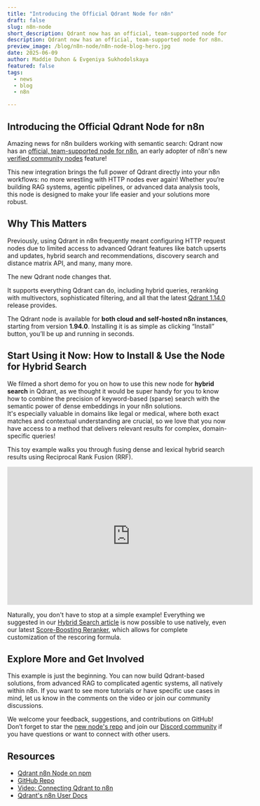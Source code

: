 ```yaml
---
title: "​​Introducing the Official Qdrant Node for n8n" 
draft: false
slug: n8n-node
short_description: Qdrant now has an official, team-supported node for n8n.
description: Qdrant now has an official, team-supported node for n8n.
preview_image: /blog/n8n-node/n8n-node-blog-hero.jpg
date: 2025-06-09
author: Maddie Duhon & Evgeniya Sukhodolskaya
featured: false
tags:
  - news
  - blog
  - n8n

---
```


## ​​Introducing the Official Qdrant Node for n8n

Amazing news for n8n builders working with semantic search: Qdrant now has an [official, team-supported node for n8n](https://www.npmjs.com/package/n8n-nodes-qdrant), an early adopter of n8n's new [verified community nodes](https://docs.n8n.io/integrations/creating-nodes/deploy/submit-community-nodes/#submit-your-node-for-verification-by-n8n) feature!

This new integration brings the full power of Qdrant directly into your n8n workflows: no more wrestling with HTTP nodes ever again!
Whether you’re building RAG systems, agentic pipelines, or advanced data analysis tools, this node is designed to make your life easier and your solutions more robust.

## Why This Matters

Previously, using Qdrant in n8n frequently meant configuring HTTP request nodes due to limited access to advanced Qdrant features like batch upserts and updates, hybrid search and recommendations, discovery search and distance matrix API, and many, many more.

The new Qdrant node changes that.

It supports everything Qdrant can do, including hybrid queries, reranking with multivectors, sophisticated filtering, and all that the latest [Qdrant 1.14.0](https://qdrant.tech/blog/qdrant-1.14.x/) release provides.

The Qdrant node is available for **both cloud and self-hosted n8n instances**, starting from version **1.94.0**. Installing it is as simple as clicking “Install” button, you’ll be up and running in seconds.  

## Start Using it Now: How to Install & Use the Node for Hybrid Search

We filmed a short demo for you on how to use this new node for **hybrid search** in Qdrant, as we thought it would be super handy for you to know how to combine the precision of keyword-based (sparse) search with the semantic power of dense embeddings in your n8n solutions.  
It's especially valuable in domains like legal or medical, where both exact matches and contextual understanding are crucial, so we love that you now have access to a method that delivers relevant results for complex, domain-specific queries!

This toy example walks you through fusing dense and lexical hybrid search results using Reciprocal Rank Fusion (RRF).

<iframe width="560" height="315" src="https://www.youtube.com/embed/sYP_kHWptHY?si=t4GTxVCfTNiXEE4S" title="YouTube video player" frameborder="0" allow="accelerometer; autoplay; clipboard-write; encrypted-media; gyroscope; picture-in-picture; web-share" referrerpolicy="strict-origin-when-cross-origin" loading="lazy" allowfullscreen></iframe>

Naturally, you don't have to stop at a simple example! Everything we suggested in our [Hybrid Search article](https://qdrant.tech/articles/hybrid-search/) is now possible to use natively, even our latest [Score-Boosting Reranker](https://qdrant.tech/blog/qdrant-1.14.x/#score-boosting-reranker), which allows for complete customization of the rescoring formula.

## Explore More and Get Involved

This example is just the beginning. You can now build Qdrant-based solutions, from advanced RAG to complicated agentic systems, all natively within n8n. If you want to see more tutorials or have specific use cases in mind, let us know in the comments on the video or join our community discussions.

We welcome your feedback, suggestions, and contributions on GitHub! Don’t forget to star the [new node's repo](https://github.com/qdrant/n8n-nodes-qdrant) and join our [Discord community](https://discord.gg/njJFNKXj) if you have questions or want to connect with other users.

## Resources

* [Qdrant n8n Node on npm](https://www.npmjs.com/package/n8n-nodes-qdrant)  
* [GitHub Repo](https://github.com/qdrant/n8n-nodes-qdrant)  
* [Video: Connecting Qdrant to n8n](https://youtu.be/fYMGpXyAsfQ?feature=shared&t=194)  
* [Qdrant's n8n User Docs](https://qdrant.tech/documentation/platforms/n8n/)